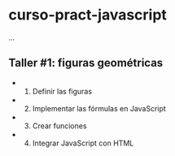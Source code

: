 # curso-pract-javascript

...

## Taller #1: figuras geométricas

- 1) Definir las figuras
- 2) Implementar las fórmulas en JavaScript
- 3) Crear funciones
- 4) Integrar JavaScript con HTML